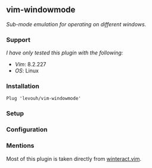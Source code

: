## vim-windowmode

_Sub-mode emulation for operating on different windows._


### Support

_I have only tested this plugin with the following:_  
- _Vim_: 8.2.227  
- _OS_: Linux

### Installation

```
Plug 'levouh/vim-windowmode'
```

### Setup


### Configuration


### Mentions

Most of this plugin is taken directly from [winteract.vim](https://github.com/romgrk/winteract.vim).
